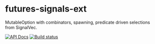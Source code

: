 # futures-signals-ext
MutableOption with combinators, spawning, predicate driven selections from SignalVec.

[![API Docs](https://docs.rs/futures-signals-ext/badge.svg)](https://docs.rs/futures-signals-ext)
[![Build status](https://github.com/martin-kolarik/futures-signals-ext/workflows/rust.yml/badge.svg)](https://github.com/martin-kolarik/futures-signals-ext/actions)
